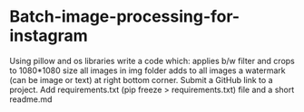 # Batch-image-processing-for-instagram
Using pillow and os libraries write a code which:  applies b/w filter and crops to 1080*1080 size all images in img folder adds to all images a watermark (can be image or text) at right bottom corner. Submit a GitHub link to a project. Add requirements.txt (pip freeze > requirements.txt) file and a short readme.md
